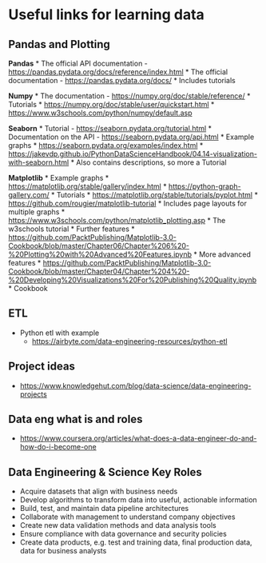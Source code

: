 # Useful links for learning data

## Pandas and Plotting

**Pandas**
    * The official API documentation - https://pandas.pydata.org/docs/reference/index.html
    * The official documentation - https://pandas.pydata.org/docs/
        * Includes tutorials

**Numpy**
    * The documentation - https://numpy.org/doc/stable/reference/
    * Tutorials
        * https://numpy.org/doc/stable/user/quickstart.html
        * https://www.w3schools.com/python/numpy/default.asp

**Seaborn**
    * Tutorial - https://seaborn.pydata.org/tutorial.html
    * Documentation on the API - https://seaborn.pydata.org/api.html
    * Example graphs
        * https://seaborn.pydata.org/examples/index.html
        * https://jakevdp.github.io/PythonDataScienceHandbook/04.14-visualization-with-seaborn.html
            * Also contains descriptions, so more a Tutorial

**Matplotlib**
    * Example graphs
        * https://matplotlib.org/stable/gallery/index.html
        * https://python-graph-gallery.com/
    * Tutorials
        * https://matplotlib.org/stable/tutorials/pyplot.html
        * https://github.com/rougier/matplotlib-tutorial
            * Includes page layouts for multiple graphs
        * https://www.w3schools.com/python/matplotlib_plotting.asp
            * The w3schools tutorial
    * Further features
        * https://github.com/PacktPublishing/Matplotlib-3.0-Cookbook/blob/master/Chapter06/Chapter%206%20-%20Plotting%20with%20Advanced%20Features.ipynb
            * More advanced features
        * https://github.com/PacktPublishing/Matplotlib-3.0-Cookbook/blob/master/Chapter04/Chapter%204%20-%20Developing%20Visualizations%20For%20Publishing%20Quality.ipynb
            * Cookbook

## ETL

* Python etl with example
    * https://airbyte.com/data-engineering-resources/python-etl

## Project ideas

* https://www.knowledgehut.com/blog/data-science/data-engineering-projects

## Data eng what is and roles

* https://www.coursera.org/articles/what-does-a-data-engineer-do-and-how-do-i-become-one

## Data Engineering & Science Key Roles

* Acquire datasets that align with business needs
* Develop algorithms to transform data into useful, actionable information
* Build, test, and maintain data pipeline architectures
* Collaborate with management to understand company objectives
* Create new data validation methods and data analysis tools
* Ensure compliance with data governance and security policies
* Create data products, e.g. test and training data, final production data, data for business analysts